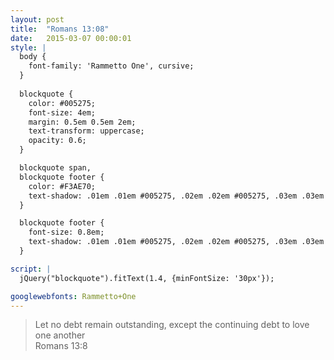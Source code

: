 ```yaml
---
layout: post
title:  "Romans 13:08"
date:   2015-03-07 00:00:01
style: |
  body {   
    font-family: 'Rammetto One', cursive;
  }
  
  blockquote {
    color: #005275;
    font-size: 4em;
    margin: 0.5em 0.5em 2em;
    text-transform: uppercase;
    opacity: 0.6;
  }

  blockquote span,
  blockquote footer {
    color: #F3AE70;
    text-shadow: .01em .01em #005275, .02em .02em #005275, .03em .03em #005275, .04em .04em #005275, .05em .05em #005275, .06em .06em #005275, .07em .07em #005275, .08em .08em #005275;
  }

  blockquote footer {
    font-size: 0.8em;
    text-shadow: .01em .01em #005275, .02em .02em #005275, .03em .03em #005275, .04em .04em #005275, .05em .05em #005275;
  }

script: |
  jQuery("blockquote").fitText(1.4, {minFontSize: '30px'});

googlewebfonts: Rammetto+One
---
```


<blockquote>
    Let no debt remain outstanding, except the continuing debt to <span>love one another</span>
    <footer>Romans 13:8</footer>
</blockquote>
